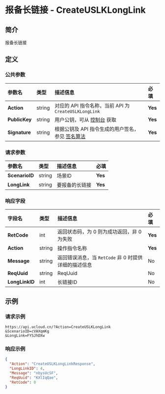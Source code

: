 # 报备长链接 - CreateUSLKLongLink

## 简介

报备长链接









## 定义

### 公共参数

| 参数名 | 类型 | 描述信息 | 必填 |
|:---|:---|:---|:---|
| **Action**     | string  | 对应的 API 指令名称，当前 API 为 `CreateUSLKLongLink`                        | **Yes** |
| **PublicKey**  | string  | 用户公钥，可从 [控制台](https://console.ucloud.cn/uapi/apikey) 获取                                             | **Yes** |
| **Signature**  | string  | 根据公钥及 API 指令生成的用户签名，参见 [签名算法](api/summary/signature.md)  | **Yes** |

### 请求参数

| 参数名 | 类型 | 描述信息 | 必填 |
|:---|:---|:---|:---|
| **ScenarioID** | string | 场景ID |**Yes**|
| **LongLink** | string | 要报备的长链接 |**Yes**|

### 响应字段

| 字段名 | 类型 | 描述信息 | 必填 |
|:---|:---|:---|:---|
| **RetCode** | int | 返回状态码，为 0 则为成功返回，非 0 为失败 |**Yes**|
| **Action** | string | 操作指令名称 |**Yes**|
| **Message** | string | 返回错误消息，当 `RetCode` 非 0 时提供详细的描述信息 |No|
| **ReqUuid** | string | ReqUuid |No|
| **LongLinkID** | int | 长链接ID |No|




## 示例

### 请求示例
    
```
https://api.ucloud.cn/?Action=CreateUSLKLongLink
&ScenarioID=cVAXqmKg
&LongLink=FYSJhDXw
```

### 响应示例
    
```json
{
  "Action": "CreateUSLKLongLinkResponse",
  "LongLinkID": 4,
  "Message": "nbysUcSF",
  "ReqUuid": "KXlIqQae",
  "RetCode": 0
}
```






